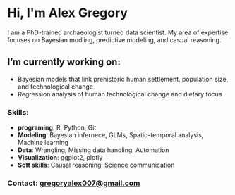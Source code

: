 # Hi, I'm Alex Gregory
I am a PhD-trained archaeologist turned data scientist. My area of expertise focuses on Bayesian modling, predictive modeling, and casual reasoning.

## I’m currently working on:
- Bayesian models that link prehistoric human settlement, population size, and technological change
- Regression analysis of human technological change and dietary focus

### Skills:
- **programing**: R, Python, Git
- **Modeling**: Bayesian infernece, GLMs, Spatio-temporal analysis, Machine learning
- **Data**: Wrangling, Missing data handling, Automation
- **Visualization**: ggplot2, plotly
- **Soft skills**: Causal reasoning, Science communication


### Contact: gregoryalex007@gmail.com

<!--
**Agregory198/Agregory198** is a ✨ _special_ ✨ repository because its `README.md` (this file) appears on your GitHub profile.

Here are some ideas to get you started:

- 🔭 I’m currently working on:
- 🌱 I’m currently learning ...
- 👯 I’m looking to collaborate on ...
- 🤔 I’m looking for help with ...
- 💬 Ask me about ...
- 📫 How to reach me: ...
- 😄 Pronouns: ...
- ⚡ Fun fact: ...
-->
